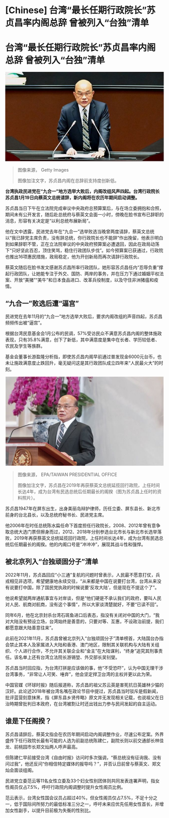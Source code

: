 # [Chinese] 台湾“最长任期行政院长”苏贞昌率内阁总辞 曾被列入“台独”清单

#  台湾“最长任期行政院长”苏贞昌率内阁总辞 曾被列入“台独”清单


![台湾](_128357096_gettyimages-1238843407.jpg)

> 图像来源，  Getty Images
>
> 图像加注文字，苏贞昌内阁在总辞前支持度创新低。

**台湾执政民进党在“九合一”地方选举大败后，内阁改组风声四起。台湾行政院长苏贞昌1月19日向蔡英文总统请辞，新内阁将在农历年期间启动调整。**

苏贞昌当日下午在立法院完成审议中央政府总预算案后，与在场立委拥抱和合照，期间未有公开发言，随后赴总统府与蔡英文会面一小时，傍晚在脸书宣布已辞职的消息，形容有关决定是“以利总统布展新局”。

他在文中透露，民进党去年在“九合一”选举败选当晚曾两度请辞，蔡英文总统以“我已辞党主席负责，没有辞总统，你行政院长也不能辞”作出挽留，他表示明白到如果辞职不管，正在立法院审议的中央政府预算案必遭退回，因此在政局动荡下“只好坚此百忍，顶住笑骂，稳住行政团队步伐”。如今预算案已获通过，行政院也推出16项惠民措施，政局稳定，他为开创新局而再次请辞行政院长。

蔡英文随后在脸书发文感谢苏贞昌所率行政团队，她形容苏贞昌任内“忍辱负重”撑起行政团队，让她能专注于外交、国防、两岸的事务，并在压力下通过婚姻平权法案、开放“美猪”“美牛”和日本食品进口、改革兵役制度，以及守住非洲猪瘟和疫情。

##  “九合一”败选后遭“逼宫”

民进党在去年11月的“九合一”地方选举大败后，要求内阁改组的声音四起，苏贞昌频频传出被“逼宫”。

根据台湾民意基金会1月公布的民调，57%受访民众不满意苏贞昌内阁的整体施政表现，只有35.8%满意，创下了新低，其中满意度是集中在长者、学历较低者、农民及学生等族群。

基金会董事长游盈隆分析指，即使苏贞昌内阁早前通过普发现金6000元台币，也未让施政满意度止跌回升，毫无疑问这是其行政团队成立四年来“人民最火大”的时刻。

![苏贞昌上任时的资料照片](_128369071_hi051564350.jpg)

> 图像来源，  EPA/TAIWAN PRESIDENTIAL OFFICE
>
> 图像加注文字，苏贞昌在2019年再获蔡英文总统延揽回行政院，上任时间长达4年，成为台湾有民选总统后任期最长的阁揆（图为苏贞昌上任时的资料照片）。

苏贞昌1947年在屏东出生，出身美丽岛辩护律师，历任立委、屏东县长、新北市前身的台北县长，以及总统府秘书长、民进党主席。

他2006年在时任总统陈水扁任命下首度担任行政院长，2008、2012年曾有意争取总统大选门票但擦身而过，2012、2018年分别参选台北市长与新北市长选举落败，2019年再获蔡英文总统延揽回行政院，上任时间长达4年，成为台湾有民选总统后任期最长的阁揆。他的内阁口号是“冲冲冲”，展现其战斗性和强悍。

##  被北京列入“台独顽固分子”清单

2022年11月，苏贞昌回应“小三通”复航的问题时曾表示，人民最不愿意打仗，兵戎相见非选项，希望健康地永续交往，“从来都是中国在说要打台湾，台湾从来没有说要打中国，除了国民党执政的时候说要‘反攻大陆’，但是现在不提这个了”。

他说希望就两岸通航事宜与对岸谈，但是“他们硬是不承认我们的政府，要叫人民对人民、航商对航商，没有这个事情”，所以大家谈清楚就好，不要“已读不回”。

同年6月，他在北京封杀台湾石斑鱼进口后表态，指没有关闭对中国的大门，“我对大陆没有预设立场，台湾始终是善意的，只要对等、互惠，不设政治前提，我们都愿意跟大陆善意往来”。

此前在2021年11月，苏贞昌曾被北京列入“台独顽固分子”清单榜首，大陆国台办指会禁止其本人及家属进入大陆和香港、澳门地区，限制其关联机构与大陆有关组织、个人进行合作，不允许其关联企业和“金主”在大陆谋利，“终身”追究其刑事责任。该名单上还有台湾立法院长游锡堃、外交部长吴钊燮。

苏贞昌当时回应指，为台湾打拼是应该做的事，他“不受恐吓”，认为中国无理干涉台湾事务，“非常让人可笑、唾弃”，他会坚定捍卫台湾的主权并更以此为荣。

中国官媒《环球时报》随后报道称，苏贞昌的祖父苏云英是害死抗日英雄林少猫的汉奸。此论述2018年被台湾名嘴在政论节目中提过，苏贞昌当时驳斥是假新闻，批评蓝营刻意抹黑，指《屏东县乡贤传略》原文并无发现相关记载，也说祖父在日治時期曾批判日本政府，在台湾被割让时还出钱出力参与民间发起的自主运动。

##  谁是下任阁揆？

苏贞昌请辞后，蔡英文指会在农历年期间启动内阁调整作业，尽速公布定案。外界盛传下任行政院长最有可能的人选为前副总统陈建仁，副院长则以前交通部长林佳龙、前桃园市长郑文灿两人呼声最高。

但陈建仁早前接受台湾《自由时报》访问时多次强调，“蔡总统没有征询我、没有问过我”，他还反问“你相信特定媒体的报导吗？”，并否认日前曾与蔡英文、郑文灿会面谈组阁。

民进党立委范云等11名女性立委及33个妇女性别团体则共同发表连署声明，指女性阁员仅占7.5%，呼吁行政院内阁调整时提升女性阁员比例。

范云表示，台湾女性国会议员占超过40%，但女性阁员仅占7.5%，不足十分之一，低于国际间所努力的最低标准三分之一，呼吁未来应优先任用女性首长，并增加女性副手，以提升目前极为失衡的性别比。


